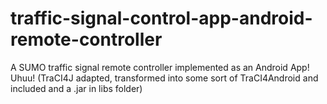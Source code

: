 # traffic-signal-control-app-android-remote-controller
A SUMO traffic signal remote controller implemented as an Android App! Uhuu! (TraCI4J adapted, transformed into some sort of TraCI4Android and included and a .jar in libs folder)
